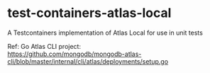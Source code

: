 # test-containers-atlas-local
A Testcontainers implementation of Atlas Local for use in unit tests

Ref: Go Atlas CLI project:  
https://github.com/mongodb/mongodb-atlas-cli/blob/master/internal/cli/atlas/deployments/setup.go